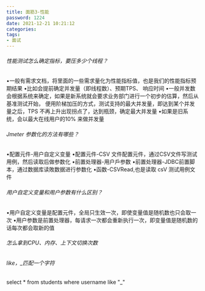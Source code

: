 ```yaml
---
title: 面筋3-性能
password: 1224
date: 2021-12-21 10:21:12
categories:
tags:
- 面试
---
```


###### 性能测试怎么确定指标，要压多少个线程？
•一般有需求文档，将里面的一些需求量化为性能指标值，也是我们的性能指标预期结果
•比如会提前确定并发量（即线程数）、预期TPS、 响应时间
•一般并发数会根据系统来确定，如果是新系统就会要求业务部门进行一个初步的估算，然后从基准测试开始，
便用阶梯加压的方式，测试支持的最大并发量，即达到某个并发量之后，TPS 不再上升出现拐点了，达到瓶颈，确定最大并发量
•如果是旧系统，会以最大在线用户的10% 来做并发量

###### Jmeter 参数化的方法有哪些？
•配置元件-用户自定义变量
•配置元件-CSV 文件配置元件，通过CSV文件写测试用例，然后读取后做参数化
•前置处理器-用户戶参数
•前置处理器-JDBC前置脚本，通过数据库读敗数据进行参数化
•函数-CSVRead,也是读取 csV 测试用例文件

###### 用户自定义变量和用户参数有什么区别？
•用户自定义变量是配置元件，全局只生效一次，即使变量值是随机数也只会取一次
•用户参数是前置处理器，每请求一次都会重新执行一次，即变量值是随机数的话每次都会取新的值

###### 怎么拿到CPU、内存、上下文切换次数

###### like，_匹配一个字符
select * from students
where username like "_"


